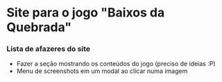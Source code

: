 # Site para o jogo "Baixos da Quebrada"

### Lista de afazeres do site
- Fazer a seção mostrando os conteúdos do jogo (preciso de ideias :P)
- Menu de screenshots em um modal ao clicar numa imagem